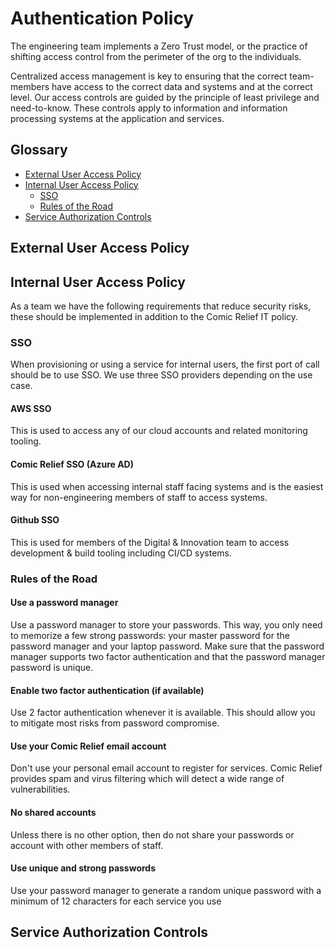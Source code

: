 # Authentication Policy

The engineering team implements a Zero Trust model, or the practice of shifting access control from the perimeter of the
org to the individuals.

Centralized access management is key to ensuring that the correct team-members have access to the correct data and 
systems and at the correct level. Our access controls are guided by the principle of least privilege and need-to-know. 
These controls apply to information and information processing systems at the application and services.

## Glossary

* [External User Access Policy](#external-user-access-policy)
* [Internal User Access Policy](#internal-user-access-policy)
    * [SSO](#sso)
    * [Rules of the Road](#rules-of-the-road)
* [Service Authorization Controls](#service-authorization-controls)

## External User Access Policy

## Internal User Access Policy
As a team we have the following requirements that reduce security risks, these should be implemented in addition to the 
Comic Relief IT policy.

### SSO
When provisioning or using a service for internal users, the first port of call should be to use SSO. We use three SSO
providers depending on the use case.

#### AWS SSO
This is used to access any of our cloud accounts and related monitoring tooling.

#### Comic Relief SSO (Azure AD)
This is used when accessing internal staff facing systems and is the easiest way for non-engineering members of staff to
access systems.

#### Github SSO
This is used for members of the Digital & Innovation team to access development & build tooling including CI/CD systems.

### Rules of the Road
#### Use a password manager

Use a password manager to store your passwords. This way, you only need to memorize a few strong passwords: your master 
password for the password manager and your laptop password. Make sure that the password manager supports two factor 
authentication and that the password manager password is unique.

#### Enable two factor authentication (if available)

Use 2 factor authentication whenever it is available. This should allow you to mitigate most risks from password 
compromise.

#### Use your Comic Relief email account

Don't use your personal email account to register for services. Comic Relief provides spam and virus filtering which
will detect a wide range of vulnerabilities.

#### No shared accounts

Unless there is no other option, then do not share your passwords or account with other members of staff.

#### Use unique and strong passwords

Use your password manager to generate a random unique password with a minimum of 12 characters for each service you use

## Service Authorization Controls
